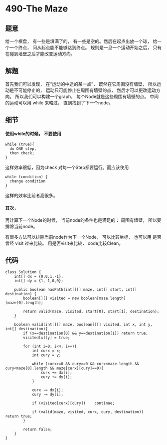 # 490-The Maze
## 题意
给一个棋盘， 有一些是填满了的， 有一些是空的。然后在起点出放一个球， 给一个一个终点， 问从起点能不能够达到终点。 规则是一旦一个运动开始之后， 只有在碰到墙壁之后才能改变运动方向。

## 解题
首先我们可以发现， 在“运动的中途的某一点”， 既然在它周围没有墙壁， 所以运动是不可能停止的， 运动只可能停止在周围有墙壁的点， 然后才可以更改运动方向。 所以我们可以构建一个graph， 每个Node就是这些周围有墙壁的点。 中间的运动可以用 while 来略过， 直到找到了下一个node。

## 细节
#### 使用while的时候， 不要使用

```
while (true){
  do ONE step, 
  then check;
}
```
这样效率很低，因为check 对每一个Step都要运行。而应该使用 

```
while (condition) {
  change condition
}
```
这样的效率比前者高很多。

#### 其次，
再计算下一个Node的时候， 当前node的条件也是满足的： 周围有墙壁， 所以要排除当前node。

有很多方法可以排除当前node作为下一个Node， 可以比较坐标， 也可以用 是否曾经 visit 过来比较。 用是否visit来比较， code比较Clean。

## 代码
```
class Solution {
    int[] dx = {0,0,1,-1};
    int[] dy = {1,-1,0,0};
    
    public boolean hasPath(int[][] maze, int[] start, int[] destination) {
        boolean[][] visited = new boolean[maze.length][maze[0].length];
        
        return valid(maze, visited, start[0], start[1], destination);
    }
    
    boolean valid(int[][] maze, boolean[][] visited, int x, int y, int[] destination){
        if (x==destination[0] && y==destination[1]) return true;        
        visited[x][y] = true;
        
        for (int i=0; i<4; i++){
            int curx = x;
            int cury = y;
            
            while (curx>=0 && cury>=0 && curx<maze.length && cury<maze[0].length && maze[curx][cury]==0){
                curx += dx[i];
                cury += dy[i];
            }
            
            curx -= dx[i];
            cury -= dy[i];
            
            if (visited[curx][cury])    continue;
            
            if (valid(maze, visited, curx, cury, destination))   return true;
        }
        
        return false;
    }
}
```